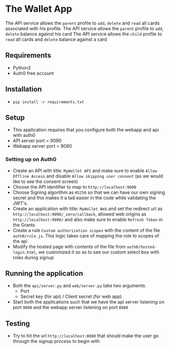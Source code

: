# The Wallet App

The API service allows the `parent` profile to `add`, `delete` and `read` all cards associated with his profile.
The API service allows the `parent` profile to `add`, `delete` balance against his card
The API service allows the `child` profile to `read` all cards and `delete` balance against a card


## Requirements
- Python3
- Auth0 free account


## Installation
- `pip install -r requirements.txt`


## Setup
- This application requires that you configure both the webapp and api with auth0
- API server port = 9090
- Webapp server port = 8080

### Setting up on Auth0
- Create an API with title: `MyWallet API` and make sure to enable `Allow Offline Access` and disable `Allow skipping user consent` (as we would like to see the consent screen)
- Choose the API identifier to map to `http://localhost:9090`
- Choose Signing algorithm as `HS256` so that we can have our own signing secret and this makes it a tad easier in the code while validating the JWT's.
- Create an application with title: `MyWallet Web` and set the redirect url as `http://localhost:9090/_zero/callback`, allowed web origins as `http://localhost:9090/` and also make sure to enable `Refresh Token` in the Grants
- Create a rule `Custom authorization scopes` with the content of the file `auth0/rule.js`. This logic takes care of mapping the role to scopes of the api
- Modify the hosted page with contents of the file from `auth0/hosted-login.html`, we customized it so as to see our custom select box with roles during signup


## Running the application
- Both the `api/server.py` and `web/server.py` take two arguments.
    * Port
    * Secret key (for api) / Client secret (for web app)
- Start both the applications such that we have the api server listening on port `9090` and the webapp server listening on port `8080`


## Testing
- Try to hit the url `http://localhost:8080` that should make the user go through the signup process to begin with
